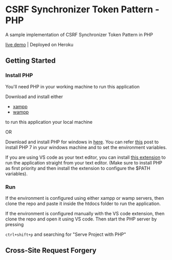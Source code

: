 # CSRF Synchronizer Token Pattern - PHP

A sample implementation of CSRF Synchronizer Token Pattern in PHP

[live demo](https://csrf-stp.herokuapp.com) | Deployed on Heroku

## Getting Started

### Install PHP

You'll need PHP in your working machine to run this application

Download and install either

-   [xampp](https://www.apachefriends.org/index.html)
-   [wampp](http://www.wampserver.com/en/)

to run this application your local machine

OR

Download and install PHP for windows in [here](https://windows.php.net/download/). You can refer [this](https://www.jeffgeerling.com/blog/2018/installing-php-7-and-composer-on-windows-10) post to install PHP 7 in your windows machine and to set the environment variables.

If you are using VS code as your text editor, you can install [this extension](https://marketplace.visualstudio.com/items?itemName=brapifra.phpserver) to run the application straight from your text editor. (Make sure to install PHP as first priority and then install the extension to configure the $PATH variables).

### Run

If the environment is configured using either xampp or wamp servers, then clone the repo and paste it inside the htdocs folder to run the application.

If the environment is configured manually with the VS code extension, then clone the repo and open it using VS code. Then start the PHP server by pressing

`ctrl+shift+p` and searching for "Serve Project with PHP"

## Cross-Site Request Forgery
